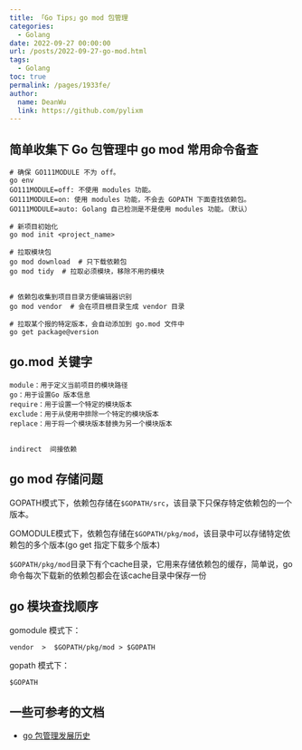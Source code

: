 ```yaml
---
title: 「Go Tips」go mod 包管理
categories: 
  - Golang
date: 2022-09-27 00:00:00
url: /posts/2022-09-27-go-mod.html
tags: 
  - Golang
toc: true
permalink: /pages/1933fe/
author: 
  name: DeanWu
  link: https://github.com/pylixm
---
```


## 简单收集下 Go 包管理中 go mod 常用命令备查

```shell
# 确保 GO111MODULE 不为 off。
go env
GO111MODULE=off: 不使用 modules 功能。
GO111MODULE=on: 使用 modules 功能，不会去 GOPATH 下面查找依赖包。
GO111MODULE=auto: Golang 自己检测是不是使用 modules 功能。（默认）

# 新项目初始化 
go mod init <project_name>

# 拉取模块包
go mod download  # 只下载依赖包
go mod tidy  # 拉取必须模块，移除不用的模块


# 依赖包收集到项目目录方便编辑器识别
go mod vendor  # 会在项目根目录生成 vendor 目录

# 拉取某个报的特定版本，会自动添加到 go.mod 文件中
go get package@version
```

## go.mod 关键字 

```
module：用于定义当前项目的模块路径
go：用于设置Go 版本信息
require：用于设置一个特定的模块版本
exclude：用于从使用中排除一个特定的模块版本
replace：用于将一个模块版本替换为另一个模块版本


indirect  间接依赖
```

## go mod 存储问题

GOPATH模式下，依赖包存储在`$GOPATH/src`，该目录下只保存特定依赖包的一个版本。

GOMODULE模式下，依赖包存储在`$GOPATH/pkg/mod`，该目录中可以存储特定依赖包的多个版本(go get 指定下载多个版本)

`$GOPATH/pkg/mod`目录下有个cache目录，它用来存储依赖包的缓存，简单说，go命令每次下载新的依赖包都会在该cache目录中保存一份

## go 模块查找顺序

gomodule 模式下：

```
vendor  >  $GOPATH/pkg/mod > $GOPATH
```

gopath 模式下：

```
$GOPATH
```

## 一些可参考的文档

- [go 包管理发展历史](https://www.cyningsun.com/09-07-2019/package-management.html)